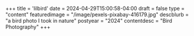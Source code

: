 +++
title = 'lilbird'
date = 2024-04-29T15:00:58-04:00
draft = false
type = "content"
featuredimage = "/image/pexels-pixabay-416179.jpg"
descblurb = "a bird photo I took in nature"
postyear = "2024"
contentdesc = "Bird Photography"
+++

